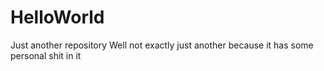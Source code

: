 # HelloWorld
Just another repository
Well not exactly just another 
because it has some personal shit in it
